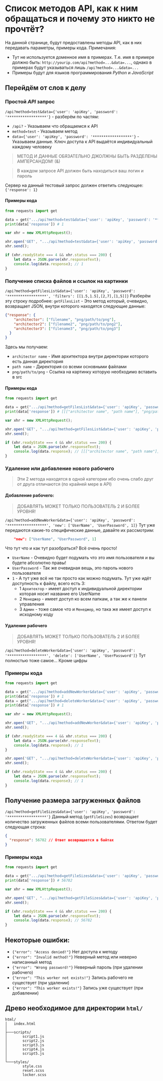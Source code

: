 # Список методов API, как к ним обращаться и почему это никто не прочтёт?
На данной странице, будут предоставлены методы API, как в них передавать параметры, примеры кода.
Примечания:
- Тут не используется доменное имя в примерах. Т.е. имя в примере должно быть: `http://yourip.com/api?method=...&data=...`, однако в примерах будут указываться лишь `/api?method=...&data=...`
- Примеры будут для языков программирования *Python* и *JavaScript*

## Перейдём от слов к делу
### Простой *API* запрос
`/api?method=test&data={'user': 'apiKey', 'password': '******************'}` - разберём по частям:
- `/api?` - Указываем что обращаемся к API
- `method=test` - Указываем метод
- `data={'user': 'apiKey', 'password': '******************'}` - Указываем данные. Ключ доступа к API выдаётся индивидуальный каждому человеку
<blockquote> МЕТОД И ДАННЫЕ ОБЯЗАТЕЛЬНО ДЖОЛЖНЫ БЫТЬ РАЗДЕЛЕНЫ АМПЕРСАНДОМ! (&) </blockquote>
<blockquote> В каждом запросе API должен быть находиться ваш логин и пароль </blockquote>

Сервер на данный тестовый запрос должен ответить следующее: `{'response': 1}`

#### Примеры кода
```python
from requests import get

data = get(".../api?method=test&data={'user': 'apiKey', 'password': '******************'}").json()
print(data['response']) # 1
```

```javascript
var xhr = new XMLHttpRequest();

xhr.open('GET', ".../api?method=test&data={'user': 'apiKey', 'password': '******************'}", false);
xhr.send();

if (xhr.readyState === 4 && xhr.status === 200) {
    let data = JSON.parse(xhr.responseText);
    console.log(data.response); // 1
}

```

### Получение списка файлов и ссылок на картинки
`/api?method=getFilesList&data={'user': 'apiKey', 'password': '******************', 'filters': [[1.5,1.5],[2,7],[1,5]]}`
Разберём эту строку подробнее:
`getFilesList` - Это метод который, очевидно, возвращает JSON, внутри которого находятся следующие данные:
```json
{"response": {
    "architector": ["filename", "png/path/to/png"],
    "architector2": ["filename2", "png/path/to/png2"], 
    "architector3": ["filename3", "png/path/to/png3"]
  }
}
```

Здесь мы получаем:
- `architector name` - Имя архитектора внутри директории которого есть данная директория
- `path name` - Директория со всеми основными файлами 
- `png/path/to/png` - Ссылка на картинку которую необходимо вставить в src

#### Примеры кода
```python
from requests import get

data = get(".../api?method=getFilesList&data={'user': 'apiKey', 'password': '******************', 'filters': [[1.5,1.5],[2,7],[1,5]]}").json()
print(data['response']) # [[["architector name", "path name"], "png/path/to/png"], [["architector name 2", "path name"], "png/path/to/png2"], [["architector name 3", "path name"], "png/path/to/png3"]] 
```

```javascript
var xhr = new XMLHttpRequest();

xhr.open('GET', ".../api?method=getFilesList&data={'user': 'apiKey', 'password': '******************', 'filters': [[1.5,1.5],[2,7],[1,5]]}", false);
xhr.send();

if (xhr.readyState === 4 && xhr.status === 200) {
    let data = JSON.parse(xhr.responseText);
    console.log(data.response); // [[["architector name", "path name"], "png/path/to/png"], [["architector name 2", "path name"], "png/path/to/png2"], [["architector name 3", "path name"], "png/path/to/png3"]] 
}
```

### Удаление или добавление нового рабочего
<blockquote> Эти 2 метода находятся в одной категории ибо очень слабо друг от друга отличаются (по крайней мере в API) </blockquote>

#### Добавление рабочего:
<blockquote> ДОБАВЛЯТЬ МОЖЕТ ТОЛЬКО ПОЛЬЗОВАТЕЛЬ 2 И БОЛЕЕ УРОВНЯ! </blockquote>

`/api?method=addNewWorker&data={'user': 'apiKey', 'password': '******************', 'new': ['UserName', 'UserPassword', 1]}`
Тут уже передаются какие-то специфические данные, давайте их рассмотрим:
```json lines
    "new": ["UserName", "UserPassword", 1]
```
Что тут что и как тут разобраться? Всё очень просто!
- `UserName` - Очевидно будет подумать что это имя пользователя и вы будете абсолютно правы!
- `UserPassword` - Так же очевидная вещь, это пароль нового пользователя
- `1` - А тут уже всё не так просто как можно подумать. Тут уже идёт доступность к файлу, всего есть 3:
    - 1 `Архитектор` - имеет доступ к индивидуальной директории которая носит название его UserName
    - 2 `Менеджер` - имеет доступ ко всем папкам, а так же к панели управления
    - 3 `Админ` - тоже самое что и `Менеджер`, но така же имеет доступ к исходному коду

#### Удаление рабочего
<blockquote> ДОБАВЛЯТЬ МОЖЕТ ТОЛЬКО ПОЛЬЗОВАТЕЛЬ 2 И БОЛЕЕ УРОВНЯ! </blockquote>

`/api?method=deleteWorker&data={'user': 'apiKey', 'password': '******************', 'delete': ['UserName', 'UserPassword']}`
Тут полностью тоже самое... Кроме цифры

### Примеры кода
```Python
from requests import get

data = get(".../api?method=addNewWorker&data={'user': 'apiKey', 'password': '******************', 'new': ['UserName', 'UserPassword', 1]}").json()
print(data['response']) # 1
data = get(".../api?method=deleteWorker&data={'user': 'apiKey', 'password': '******************', 'delete': ['UserName', 'UserPassword']}").json()
print(data['response']) # 1
```

```javascript
var xhr = new XMLHttpRequest();

xhr.open('GET', ".../api?method=addNewWorker&data={'user': 'apiKey', 'password': '******************', 'new': ['UserName', 'UserPassword', 1]}", false);
xhr.send();

if (xhr.readyState === 4 && xhr.status === 200) {
    let data = JSON.parse(xhr.responseText);
    console.log(data.response); // 1
}

xhr.open('GET', ".../api?method=deleteWorker&data={'user': 'apiKey', 'password': '******************', 'delete': ['UserName', 'UserPassword']}", false);
xhr.send();

if (xhr.readyState === 4 && xhr.status === 200) {
    let data = JSON.parse(xhr.responseText);
    console.log(data.response); // 1
}
```

## Получение размера загруженных файлов
`/api?method=getFileSizes&data={'user': 'apiKey', 'password': '******************'}`
Данный метод (`getFileSizes`) возвращает количество загруженных файлов всеми пользователями. Ответом будет следующая строка:
```json
{
  "response": 56782 // Ответ возвращается в байтах
}
```

### Примеры кода
```Python
from requests import get

data = get(".../api?method=getFileSizes&data={'user': 'apiKey', 'password': '******************'}").json()
print(data['response']) # 56782
```

```javascript
var xhr = new XMLHttpRequest();

xhr.open('GET', ".../api?method=getFileSizes&data={'user': 'apiKey', 'password': '******************'}", false);
xhr.send();

if (xhr.readyState === 4 && xhr.status === 200) {
    let data = JSON.parse(xhr.responseText);
    console.log(data.response); // 56782
}
```

## Некоторые ошибки:
- `{"error": "Access denied!"}` Нет доступа к методу
- `{"error": "Invalid method!"}` Неверный метод или неверно написанный метод
- `{"error": "Wrong password!"}` Неверный пароль (при удалении рабочего)
- `{"error": "This worker not exists!"}` Запись рабочего не существует (при удалении)
- `{"error": "This worker exists!"}` Запись уже существует (при добавлении)

## Древо необходимое для директории `html/`
```
html/
│   index.html
│
├───scripts/
│       script1.js
│       script2.js
│       script3.js
│       script4.js
│       script5.js
│
└───styles/
        style.css
        reset.scss
        locker.scss
```